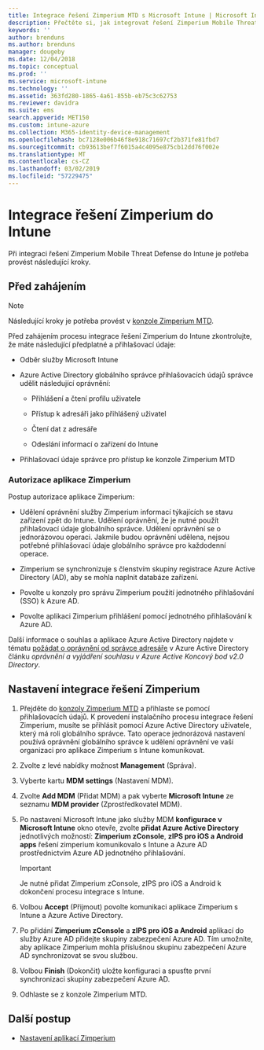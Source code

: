 ```yaml
---
title: Integrace řešení Zimperium MTD s Microsoft Intune | Microsoft Intune
description: Přečtěte si, jak integrovat řešení Zimperium Mobile Threat Defense s Microsoft Intune, abyste mohli regulovat přístup mobilních zařízení k firemním prostředkům.
keywords: ''
author: brenduns
ms.author: brenduns
manager: dougeby
ms.date: 12/04/2018
ms.topic: conceptual
ms.prod: ''
ms.service: microsoft-intune
ms.technology: ''
ms.assetid: 363fd280-1865-4a61-855b-eb75c3c62753
ms.reviewer: davidra
ms.suite: ems
search.appverid: MET150
ms.custom: intune-azure
ms.collection: M365-identity-device-management
ms.openlocfilehash: bc7128e006b46f8e918c71697cf2b371fe81fbd7
ms.sourcegitcommit: cb93613bef7f6015a4c4095e875cb12dd76f002e
ms.translationtype: MT
ms.contentlocale: cs-CZ
ms.lasthandoff: 03/02/2019
ms.locfileid: "57229475"
---
```

# <a name="integrate-zimperium-with-intune"></a>Integrace řešení Zimperium do Intune

Při integraci řešení Zimperium Mobile Threat Defense do Intune je potřeba provést následující kroky.

## <a name="before-you-begin"></a>Před zahájením

> [!NOTE]
> Následující kroky je potřeba provést v [konzole Zimperium MTD](https://sso.zimperium.com/signon/aad/).

Před zahájením procesu integrace řešení Zimperium do Intune zkontrolujte, že máte následující předplatné a přihlašovací údaje:

-   Odběr služby Microsoft Intune

-   Azure Active Directory globálního správce přihlašovacích údajů správce udělit následující oprávnění:

    -   Přihlášení a čtení profilu uživatele

    -   Přístup k adresáři jako přihlášený uživatel

    -   Čtení dat z adresáře

    -   Odeslání informací o zařízení do Intune

-   Přihlašovací údaje správce pro přístup ke konzole Zimperium MTD

### <a name="zimperium-app-authorization"></a>Autorizace aplikace Zimperium

Postup autorizace aplikace Zimperium:

-   Udělení oprávnění služby Zimperium informací týkajících se stavu zařízení zpět do Intune. Udělení oprávnění, že je nutné použít přihlašovací údaje globálního správce. Udělení oprávnění se o jednorázovou operaci. Jakmile budou oprávnění udělena, nejsou potřebné přihlašovací údaje globálního správce pro každodenní operace.

-   Zimperium se synchronizuje s členstvím skupiny registrace Azure Active Directory (AD), aby se mohla naplnit databáze zařízení.

-   Povolte u konzoly pro správu Zimperium použití jednotného přihlašování (SSO) k Azure AD.

-   Povolte aplikaci Zimperium přihlášení pomocí jednotného přihlašování k Azure AD.

Další informace o souhlas a aplikace Azure Active Directory najdete v tématu [požádat o oprávnění od správce adresáře](https://docs.microsoft.com/azure/active-directory/develop/v2-permissions-and-consent#request-the-permissions-from-a-directory-admin) v Azure Active Directory článku *oprávnění a vyjádření souhlasu v Azure Active Koncový bod v2.0 Directory*.


## <a name="to-set-up-zimperium-integration"></a>Nastavení integrace řešení Zimperium

1.  Přejděte do [konzoly Zimperium MTD](https://sso.zimperium.com/signon/aad/) a přihlaste se pomocí přihlašovacích údajů. K provedení instalačního procesu integrace řešení Zimperium, musíte se přihlásit pomocí Azure Active Directory uživatele, který má roli globálního správce. Tato operace jednorázová nastavení používá oprávnění globálního správce k udělení oprávnění ve vaší organizaci pro aplikace Zimperium s Intune komunikovat. 

2.  Zvolte z levé nabídky možnost **Management** (Správa).

3.  Vyberte kartu **MDM settings** (Nastavení MDM).

4.  Zvolte **Add MDM** (Přidat MDM) a pak vyberte **Microsoft Intune** ze seznamu **MDM provider** (Zprostředkovatel MDM).

5.  Po nastavení Microsoft Intune jako služby MDM **konfigurace v Microsoft Intune** okno otevře, zvolte **přidat Azure Active Directory** jednotlivých možností: **Zimperium zConsole**, **zIPS pro iOS a Android apps** řešení zimperium komunikovalo s Intune a Azure AD prostřednictvím Azure AD jednotného přihlašování.

    > [!IMPORTANT]  
    > Je nutné přidat Zimperium zConsole, zIPS pro iOS a Android k dokončení procesu integrace s Intune.

6.  Volbou **Accept** (Přijmout) povolte komunikaci aplikace Zimperium s Intune a Azure Active Directory.

7.  Po přidání **Zimperium zConsole** a **zIPS pro iOS a Android** aplikací do služby Azure AD přidejte skupiny zabezpečení Azure AD. Tím umožníte, aby aplikace Zimperium mohla příslušnou skupinu zabezpečení Azure AD synchronizovat se svou službou.

8.  Volbou **Finish** (Dokončit) uložte konfiguraci a spusťte první synchronizaci skupiny zabezpečení Azure AD.

9.  Odhlaste se z konzole Zimperium MTD.

## <a name="next-steps"></a>Další postup

-   [Nastavení aplikací Zimperium](mtd-apps-ios-app-configuration-policy-add-assign.md)
